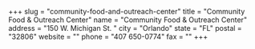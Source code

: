 +++
slug = "community-food-and-outreach-center"
title = "Community Food & Outreach Center"
name = "Community Food & Outreach Center"
address = "150 W. Michigan St. "
city = "Orlando"
state = "FL"
postal = "32806"
website = ""
phone = "407 650-0774"
fax = ""
+++
